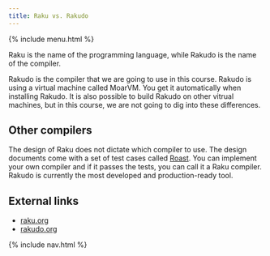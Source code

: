```yaml
---
title: Raku vs. Rakudo
---
```


{% include menu.html %}

Raku is the name of the programming language, while Rakudo is the name of the compiler.

Rakudo is the compiler that we are going to use in this course. Rakudo is using a virtual machine called MoarVM. You get it automatically when installing Rakudo. It is also possible to build Rakudo on other vitrual machines, but in this course, we are not going to dig into these differences.

## Other compilers

The design of Raku does not dictate which compiler to use. The design documents come with a set of test cases called [Roast](https://github.com/Raku/roast). You can implement your own compiler and if it passes the tests, you can call it a Raku compiler. Rakudo is currently the most developed and production-ready tool.

## External links

* [raku.org](https://raku.org)
* [rakudo.org](https://rakudo.org)

{% include nav.html %}
